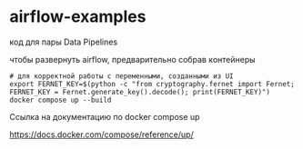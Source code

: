 # airflow-examples
код для пары Data Pipelines

чтобы развернуть airflow, предварительно собрав контейнеры
~~~
# для корректной работы с переменными, созданными из UI
export FERNET_KEY=$(python -c "from cryptography.fernet import Fernet; FERNET_KEY = Fernet.generate_key().decode(); print(FERNET_KEY)")
docker compose up --build
~~~
Ссылка на документацию по docker compose up

https://docs.docker.com/compose/reference/up/
